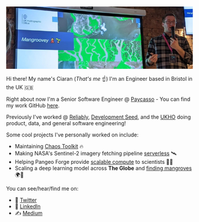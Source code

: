 ![Me talking about Mangroves](https://github.com/ciaranevans/ciaranevans/blob/main/mangroves.jpg?raw=true)

Hi there! My name's Ciaran (_That's me_ ☝️)
I'm an Engineer based in Bristol in the UK 🇬🇧

Right about now I'm a Senior Software Engineer @ [Paycasso](https://paycasso.com/) - You can find my work GitHub [here](https://github.com/ciaranevans-paycasso).

Previously I've worked @ [Reliably](https://reliably.com/), [Development Seed](https://developmentseed.org), and the [UKHO](https://www.admiralty.co.uk/) doing product, data, and general software engineering!

Some cool projects I've personally worked on include:

* Maintaining [Chaos Toolkit](https://github.com/chaostoolkit/chaostoolkit) 🔥
* Making NASA's Sentinel-2 imagery fetching pipeline [serverless](https://github.com/NASA-IMPACT/hls-sentinel2-downloader-serverless) 🛰
* Helping Pangeo Forge provide [scalable compute](https://github.com/ciaranevans?from=2021-07-01&to=2021-07-12&org=pangeo-forge&year_list=1) to scientists 🧑‍🔬
* Scaling a deep learning model across **The Globe** and [finding mangroves](https://medium.com/uk-hydrographic-office/creating-a-global-dataset-using-serverless-applications-and-deep-learning-c4e267fa810c?source=friends_link&sk=37ab5a146ad07c93afa63382fa44ad67) 🌍🌱


You can see/hear/find me on:

* 🦜 [Twitter](https://twitter.com/Ciaran_Evans)
* 🧳 [LinkedIn](https://www.linkedin.com/in/ciaranjevans/)
* ✍️ [Medium](https://medium.com/@ciaranevans)

